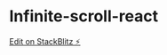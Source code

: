 # Infinite-scroll-react

[Edit on StackBlitz ⚡️](https://stackblitz.com/edit/stackblitz-starters-oytgdb)